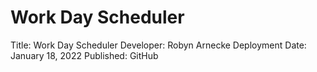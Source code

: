 # Work Day Scheduler

Title: Work Day Scheduler
Developer: Robyn Arnecke
Deployment Date: January 18, 2022
Published: GitHub 